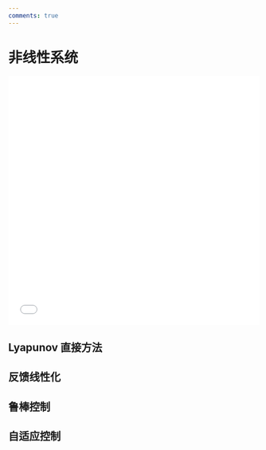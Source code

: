 ```yaml
---
comments: true
---
```

# 非线性系统

<iframe src="//player.bilibili.com/player.html?isOutside=true&aid=24298083&bvid=BV1JW411N7Zq&cid=40756550&p=1&autoplay=0" scrolling="no" border="0" frameborder="no" framespacing="0" allowfullscreen="true" width="100%" height="500px"></iframe>

## Lyapunov 直接方法

## 反馈线性化

## 鲁棒控制

## 自适应控制


